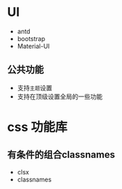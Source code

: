 # UI
- antd
- bootstrap
- Material-UI

## 公共功能
- 支持`主题`设置
- 支持在顶级设置全局的一些功能


# css 功能库
## 有条件的组合classnames
- clsx
- classnames

